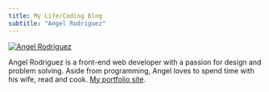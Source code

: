 ```yaml
---
title: My Life/Coding Blog
subtitle: "Angel Rodriguez"
---
```

[![Angel Rodriguez](/img/angel.png)](https://angelroddie.com)

Angel Rodriguez is a front-end web developer with a passion for design and problem solving. Aside from programming, Angel loves to spend time with his wife, read and cook. [My portfolio site](https://angelroddie.com/).
